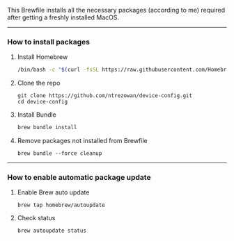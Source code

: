 This Brewfile installs all the necessary packages (according to me) required after getting a freshly installed MacOS.

---

### How to install packages

1. Install Homebrew
    ```bash
    /bin/bash -c "$(curl -fsSL https://raw.githubusercontent.com/Homebrew/install/HEAD/install.sh)"
    ```
2. Clone the repo
    ```
    git clone https://github.com/ntrezowan/device-config.git
    cd device-config
    ```
2. Install Bundle
    ```bash
    brew bundle install
    ```
3. Remove packages not installed from Brewfile
    ```
    brew bundle --force cleanup
    ```

---

### How to enable automatic package update

1. Enable Brew auto update
    ```
    brew tap homebrew/autoupdate
    ```

2. Check status
    ```
    brew autoupdate status
    ```
